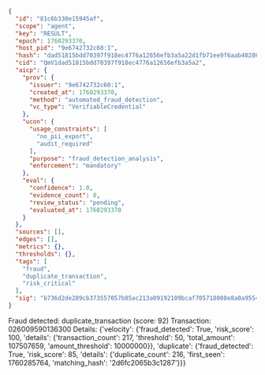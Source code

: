 ```json
{
  "id": "81c6b330e15945af",
  "scope": "agent",
  "key": "RESULT",
  "epoch": 1760293370,
  "host_pid": "9e6742732c60:1",
  "hash": "dad51815bdd70397f918ec4776a12656efb3a5a22d1fb71ee9f6aab402861143",
  "cid": "QmV1dad51815bdd70397f918ec4776a12656efb3a5a2",
  "aicp": {
    "prov": {
      "issuer": "9e6742732c60:1",
      "created_at": 1760293370,
      "method": "automated_fraud_detection",
      "vc_type": "VerifiableCredential"
    },
    "ucon": {
      "usage_constraints": [
        "no_pii_export",
        "audit_required"
      ],
      "purpose": "fraud_detection_analysis",
      "enforcement": "mandatory"
    },
    "eval": {
      "confidence": 1.0,
      "evidence_count": 0,
      "review_status": "pending",
      "evaluated_at": 1760293370
    }
  },
  "sources": [],
  "edges": [],
  "metrics": {},
  "thresholds": {},
  "tags": [
    "fraud",
    "duplicate_transaction",
    "risk_critical"
  ],
  "sig": "b736d2de289cb373557057b05ac213a09192109bcaf705718008e8a0a9554a7e"
}
```

Fraud detected: duplicate_transaction (score: 92)
Transaction: 026009590136300
Details: {'velocity': {'fraud_detected': True, 'risk_score': 100, 'details': {'transaction_count': 217, 'threshold': 50, 'total_amount': 107507659, 'amount_threshold': 10000000}}, 'duplicate': {'fraud_detected': True, 'risk_score': 85, 'details': {'duplicate_count': 216, 'first_seen': 1760285764, 'matching_hash': '2d6fc2065b3c1287'}}}